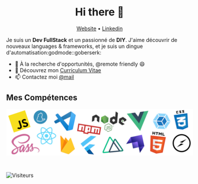 <h1 align="center">Hi there 👋</h1>

<p align="center">
  <a href="https://benoit.myutopie.fr/">Website</a> •
  <a href="https://www.linkedin.com/in/bdecanter/">Linkedin</a>
</p>

Je suis un __Dev FullStack__ et un passionné de __DIY__. J'aime découvrir de nouveaux languages & frameworks, et je suis un dingue d'automatisation:godmode::goberserk:

* 💼 À la recherche d'opportunités, @remote friendly 😄 <br/>
* 🔖 Découvrez mon [Curriculum Vitae](https://benoit.myutopie.fr/cv.pdf)<br/>
* 📫 Contactez moi [@mail](mailto:benoit@myutopie.fr)

## Mes Compétences

<p align="center">
  <img align="center" alt="Skills" src="https://github.com/Bdecanter/Bdecanter/blob/main/Skillz.png" />
</p>
<!--
## My last 3 DEV articles

- [👑 Create a secure Chat Application with React Hooks, Firebase and Seald 🔐](https://dev.to/viclafouch/create-a-secure-chat-application-with-react-hooks-firebase-and-seald-2bc1)
- [🍿 Publish your own ESLint / Prettier config for React Projects on NPM 📦](https://dev.to/viclafouch/publish-your-own-eslint-prettier-config-for-react-projects-on-npm-g3p)
- [🤝 Promise.allSettled() VS Promise.all() in JavaScript 🍭](https://dev.to/viclafouch/promise-allsettled-vs-promise-all-in-javascript-4mle)

<br/>
-->
<br/>

![Visiteurs](https://visitor-badge.laobi.icu/badge?page_id=bdecanter.bdecanter)
<!--
**Bdecanter/Bdecanter** is a ✨ _special_ ✨ repository because its `README.md` (this file) appears on your GitHub profile.

Here are some ideas to get you started:

- 🔭 I’m currently working on ...
- 🌱 I’m currently learning ...
- 👯 I’m looking to collaborate on ...
- 🤔 I’m looking for help with ...
- 💬 Ask me about ...
- 📫 How to reach me: ...
- 😄 Pronouns: ...
- ⚡ Fun fact: ...
-->
